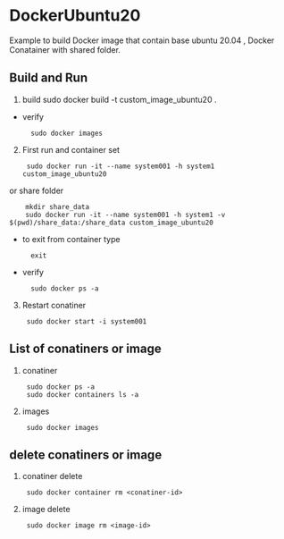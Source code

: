 # DockerUbuntu20

Example to build Docker image that contain base ubuntu 20.04 , Docker Conatainer with shared folder.


## Build and Run

1. build
		sudo docker build -t custom_image_ubuntu20 .
		
* verify

		sudo docker images
		
2. First run and container set

		sudo docker run -it --name system001 -h system1  custom_image_ubuntu20
		
or share folder

		mkdir share_data
		sudo docker run -it --name system001 -h system1 -v $(pwd)/share_data:/share_data custom_image_ubuntu20
		
* to exit from container type
		
		exit
				
* verify

		sudo docker ps -a
		
3. Restart conatiner

		sudo docker start -i system001
		
		
## List of conatiners or image

1. conatiner

		sudo docker ps -a
		sudo docker containers ls -a
		
2. images

		sudo docker images
		
## delete conatiners or image

1. conatiner delete

		sudo docker container rm <conatiner-id>
		
2. image delete

		sudo docker image rm <image-id>
		
		
		
		
